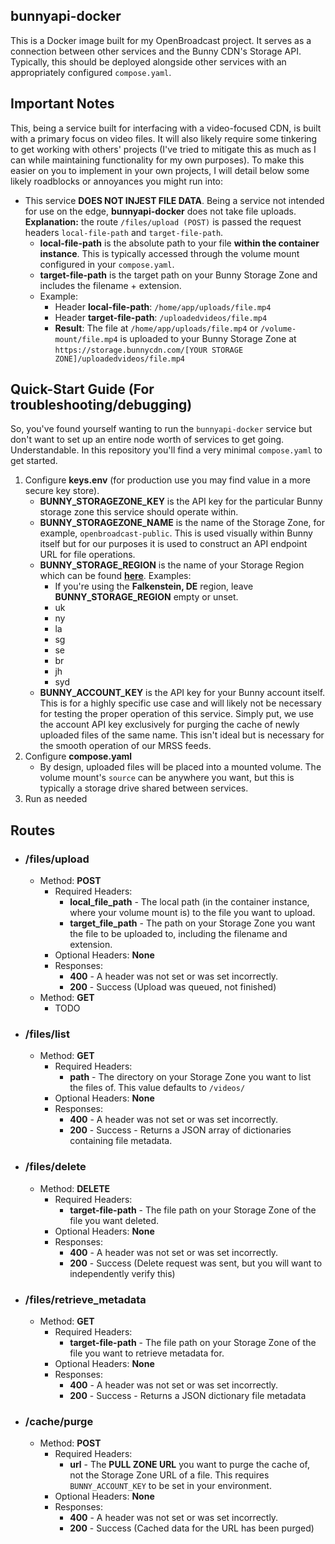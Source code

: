 ## bunnyapi-docker
This is a Docker image built for my OpenBroadcast project. It serves as a connection between other services and the Bunny CDN's Storage API. Typically, this should be deployed alongside other services with an appropriately configured `compose.yaml`.

## Important Notes
This, being a service built for interfacing with a video-focused CDN, is built with a primary focus on video files. It will also likely require some tinkering to get working with others' projects (I've tried to mitigate this as much as I can while maintaining functionality for my own purposes). To make this easier on you to implement in your own projects, I will detail below some likely roadblocks or annoyances you might run into:
- This service **DOES NOT INJEST FILE DATA**. Being a service not intended for use on the edge, **bunnyapi-docker** does not take file uploads. **Explanation:** the route `/files/upload (POST)` is passed the request headers `local-file-path` and `target-file-path`.
    - **local-file-path** is the absolute path to your file **within the container instance**. This is typically accessed through the volume mount configured in your `compose.yaml`.
    - **target-file-path** is the target path on your Bunny Storage Zone and includes the filename + extension.
    - Example: 
        - Header **local-file-path**: `/home/app/uploads/file.mp4`
        - Header **target-file-path**: `/uploadedvideos/file.mp4` 
        - **Result**: The file at `/home/app/uploads/file.mp4` or `/volume-mount/file.mp4` is uploaded to your Bunny Storage Zone at `https://storage.bunnycdn.com/[YOUR STORAGE ZONE]/uploadedvideos/file.mp4`

## Quick-Start Guide (For troubleshooting/debugging)
So, you've found yourself wanting to run the `bunnyapi-docker` service but don't want to set up an entire node worth of services to get going. Understandable. In this repository you'll find a very minimal `compose.yaml` to get started.

 1. Configure **keys.env** (for production use you may find value in a more secure key store). 
    - **BUNNY_STORAGEZONE_KEY** is the API key for the particular Bunny storage zone this service should operate within. 
    - **BUNNY_STORAGEZONE_NAME** is the name of the Storage Zone, for example, `openbroadcast-public`. This is used visually within Bunny itself but for our purposes it is used to construct an API endpoint URL for file operations.
    - **BUNNY_STORAGE_REGION** is the name of your Storage Region which can be found **[here](https://docs.bunny.net/reference/storage-api#storage-endpoints)**. Examples:
        - If you're using the **Falkenstein, DE** region, leave **BUNNY_STORAGE_REGION** empty or unset.
        - uk
        - ny
        - la
        - sg
        - se
        - br
        - jh
        - syd
    - **BUNNY_ACCOUNT_KEY** is the API key for your Bunny account itself. This is for a highly specific use case and will likely not be necessary for testing the proper operation of this service. Simply put, we use the account API key exclusively for purging the cache of newly uploaded files of the same name. This isn't ideal but is necessary for the smooth operation of our MRSS feeds.
 2. Configure **compose.yaml**
    - By design, uploaded files will be placed into a mounted volume. The volume mount's `source` can be anywhere you want, but this is typically a storage drive shared between services. 
 3. Run as needed
 
## Routes 

- ### /files/upload 
    - Method: **POST** 
        - Required Headers: 
            - **local_file_path** - The local path (in the container instance, where your volume mount is) to the file you want to upload.
            - **target_file_path** - The path on your Storage Zone you want the file to be uploaded to, including the filename and extension.
        - Optional Headers: **None**
        - Responses:
            - **400** - A header was not set or was set incorrectly.
            - **200** - Success (Upload was queued, not finished)
    - Method: **GET**
        - TODO
- ### /files/list
    - Method: **GET**
        - Required Headers: 
            - **path** - The directory on your Storage Zone you want to list the files of. This value defaults to `/videos/`
        - Optional Headers: **None**
        - Responses:
            - **400** - A header was not set or was set incorrectly.
            - **200** - Success - Returns a JSON array of dictionaries containing file metadata.

- ### /files/delete
    - Method: **DELETE**
        - Required Headers: 
            - **target-file-path** - The file path on your Storage Zone of the file you want deleted.
        - Optional Headers: **None**        
        - Responses:
            - **400** - A header was not set or was set incorrectly.
            - **200** - Success (Delete request was sent, but you will want to independently verify this)
- ### /files/retrieve_metadata
    - Method: **GET**
        - Required Headers:
            - **target-file-path** - The file path on your Storage Zone of the file you want to retrieve metadata for.
        - Optional Headers: **None**
        - Responses:
            - **400** - A header was not set or was set incorrectly.
            - **200** - Success - Returns a JSON dictionary file metadata
- ### /cache/purge
    - Method: **POST**
        - Required Headers:
            - **url** - The **PULL ZONE URL** you want to purge the cache of, not the Storage Zone URL of a file. This requires `BUNNY_ACCOUNT_KEY` to be set in your environment.
        - Optional Headers: **None**
        - Responses: 
            - **400** - A header was not set or was set incorrectly.
            - **200** - Success (Cached data for the URL has been purged)
        